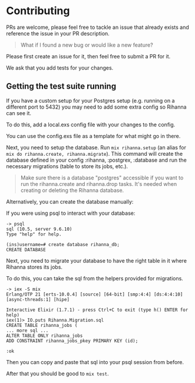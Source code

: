 # Contributing

PRs are welcome, please feel free to tackle an issue that already exists and reference the issue in your PR description.

> What if I found a new bug or would like a new feature?

Please first create an issue for it, then feel free to submit a PR for it.

We ask that you add tests for your changes.

## Getting the test suite running

If you have a custom setup for your Postgres setup (e.g. running on a different port to 5432) you may need to add some extra config so Rihanna can see it.

To do this, add a local.exs config file with your changes to the config.

You can use the config.exs file as a template for what might go in there.

Next, you need to setup the database. Run `mix rihanna.setup` (an alias for `mix do rihanna.create, rihanna.migrate`). This command will create the database defined in your config :rihanna, :postgrex, :database and run the necessary migrations (table to store its jobs, etc.).

> Make sure there is a database "postgres" accessible if you want to run the rihanna.create and rihanna.drop tasks. It's needed when creating or deleting the Rihanna database.

Alternatively, you can create the database manually:

If you were using psql to interact with your database:

```
-> psql
sql (10.5, server 9.6.10)
Type "help" for help.

(ins)username=# create database rihanna_db;
CREATE DATABASE
```

Next, you need to migrate your database to have the right table in it where Rihanna stores its jobs.

To do this, you can take the sql from the helpers provided for migrations.

```
-> iex -S mix
Erlang/OTP 21 [erts-10.0.4] [source] [64-bit] [smp:4:4] [ds:4:4:10] [async-threads:1] [hipe]

Interactive Elixir (1.7.1) - press Ctrl+C to exit (type h() ENTER for help)
iex(1)> IO.puts Rihanna.Migration.sql
CREATE TABLE rihanna_jobs (
... more sql ...
ALTER TABLE ONLY rihanna_jobs
ADD CONSTRAINT rihanna_jobs_pkey PRIMARY KEY (id);

:ok
```

Then you can copy and paste that sql into your psql session from before.

After that you should be good to `mix test`.
